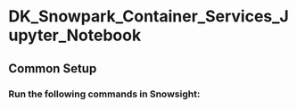 # DK_Snowpark_Container_Services_Jupyter_Notebook
## Common Setup
### Run the following commands in Snowsight:
```SQL


